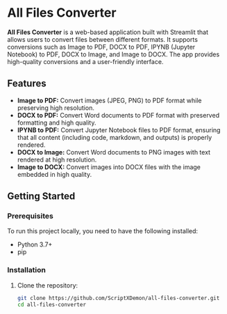 # All Files Converter

**All Files Converter** is a web-based application built with Streamlit that allows users to convert files between different formats. It supports conversions such as Image to PDF, DOCX to PDF, IPYNB (Jupyter Notebook) to PDF, DOCX to Image, and Image to DOCX. The app provides high-quality conversions and a user-friendly interface.

## Features

- **Image to PDF:** Convert images (JPEG, PNG) to PDF format while preserving high resolution.
- **DOCX to PDF:** Convert Word documents to PDF format with preserved formatting and high quality.
- **IPYNB to PDF:** Convert Jupyter Notebook files to PDF format, ensuring that all content (including code, markdown, and outputs) is properly rendered.
- **DOCX to Image:** Convert Word documents to PNG images with text rendered at high resolution.
- **Image to DOCX:** Convert images into DOCX files with the image embedded in high quality.

## Getting Started

### Prerequisites

To run this project locally, you need to have the following installed:

- Python 3.7+
- pip

### Installation

1. Clone the repository:

   ```bash
   git clone https://github.com/ScriptXDemon/all-files-converter.git
   cd all-files-converter
